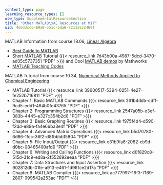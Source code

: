 ```yaml
---
content_type: page
learning_resource_types: []
ocw_type: SupplementalResourceSection
title: "Other MATLAB\xAE Resources at MIT"
uid: 4ebd3cc6-69a0-551c-5da6-7211a532469f
---
```


MATLAB Information from course 18.06, [Linear Algebra](/courses/18-06-linear-algebra-spring-2005)

*   [Best Guide to MATLAB](http://web.mit.edu/18.06/www/MATLAB/guide.html)
*   Short MATLAB Tutorial ({{< resource_link 7d43b00a-4987-5dcd-3470-ad05c5737351 "PDF" >}}) and Cool [MATLAB demos](http://www.mathworks.com/products/demos/) by Mathworks
*   [MATLAB Teaching Codes](http://web.mit.edu/18.06/www/Course-Info/Tcodes.html)

MATLAB Tutorial from course 10.34, [Numerical Methods Applied to Chemical Engineering](/courses/10-34-numerical-methods-applied-to-chemical-engineering-fall-2005/)

*   MATLAB Tutorial ({{< resource_link 39600517-5394-0251-4e27-fe252b716811 "PDF" >}})
*   Chapter 1: Basic MATLAB Commands ({{< resource_link 261b4ddb-cdff-9cd5-edd1-494b0fe43765 "PDF" >}})
*   Chapter 2: Programming Structures ({{< resource_link 2547a05b-e3ef-383b-4445-e327c354b2d6 "PDF" >}})
*   Chapter 3: Basic Graphing Routines ({{< resource_link f975f4d4-d590-f2dd-e89a-fa4e66ba3e4f "PDF" >}})
*   Chapter 4: Advanced Matrix Operations ({{< resource_link b5d70780-6d96-1fcc-36f2-d8fbbbb15804 "PDF" >}})
*   Chapter 5: File Input/Output ({{< resource_link e31b9fa8-2082-cb9d-d0bc-08465400afd9 "PDF" >}})
*   Chapter 6: Writing and Calling Functions ({{< resource_link d0f829c8-515d-31c9-ed8a-2f552892eeaa "PDF" >}})
*   Chapter 7: Data Structures and Input Assertion ({{< resource_link 902812db-01fe-a913-e461-1d981ce2d17a "PDF" >}})
*   Chapter 8: MATLAB Compiler ({{< resource_link ac777997-16f3-7169-2807-099542a253ac "PDF" >}})